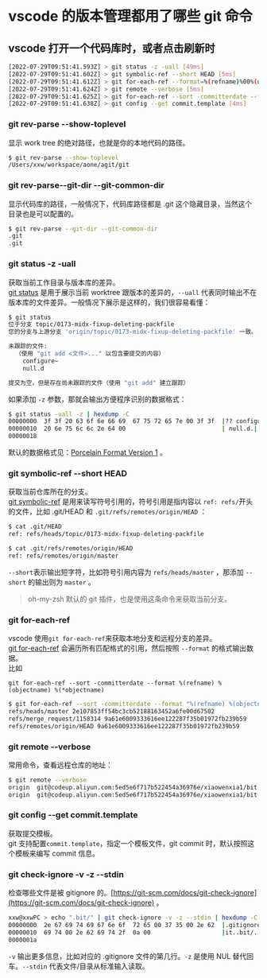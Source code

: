 # vscode 的版本管理都用了哪些 git 命令

<a name="QGQSf"></a>

## vscode 打开一个代码库时，或者点击刷新时

```bash
[2022-07-29T09:51:41.593Z] > git status -z -uall [49ms]
[2022-07-29T09:51:41.602Z] > git symbolic-ref --short HEAD [5ms]
[2022-07-29T09:51:41.612Z] > git for-each-ref --format=%(refname)%00%(upstream:short)%00%(objectname)%00%(upstream:track)%00%(upstream:remotename)%00%(upstream:remoteref) refs/heads/master refs/remotes/master [7ms]
[2022-07-29T09:51:41.624Z] > git remote --verbose [5ms]
[2022-07-29T09:51:41.625Z] > git for-each-ref --sort -committerdate --format %(refname) %(objectname) %(*objectname) [10ms]
[2022-07-29T09:51:41.638Z] > git config --get commit.template [4ms]
```

<a name="yXzz6"></a>

### git rev-parse --show-toplevel

显示 work tree 的绝对路径，也就是你的本地代码的路径。

```bash
$ git rev-parse --show-toplevel
/Users/xxw/workspace/aone/agit/git
```

<a name="p3jiX"></a>

### git rev-parse--git-dir --git-common-dir

显示代码库的路径，一般情况下，代码库路径都是 .git 这个隐藏目录，当然这个目录也是可以配置的。

```bash
$ git rev-parse --git-dir --git-common-dir
.git
.git
```

<a name="Qfu3W"></a>

### git status -z -uall

获取当前工作目录与版本库的差异。<br />[git status](https://git-scm.com/docs/git-status) 是用于展示当前 worktree 跟版本的差异的，`--uall` 代表同时输出不在版本库的文件差异。一般情况下展示是这样的，我们很容易看懂：

```bash
$ git status
位于分支 topic/0173-midx-fixup-deleting-packfile
您的分支与上游分支 'origin/topic/0173-midx-fixup-deleting-packfile' 一致。

未跟踪的文件:
  （使用 "git add <文件>..." 以包含要提交的内容）
	configure~
	null.d

提交为空，但是存在尚未跟踪的文件（使用 "git add" 建立跟踪）
```

如果添加 `-z` 参数，那就会输出方便程序识别的数据格式：

```bash
$ git status -uall -z | hexdump -C
00000000  3f 3f 20 63 6f 6e 66 69  67 75 72 65 7e 00 3f 3f  |?? configure~.??|
00000010  20 6e 75 6c 6c 2e 64 00                           | null.d.|
00000018
```

默认的数据格式见：[Porcelain Format Version 1](https://git-scm.com/docs/git-status#_porcelain_format_version_1) 。
<a name="EwseU"></a>

### git symbolic-ref --short HEAD

获取当前仓库所在的分支。<br />[git symbolic-ref](https://git-scm.com/docs/git-symbolic-ref) 是用来读写符号引用的，符号引用是指内容以 `ref: refs/`开头的文件，比如 .git/HEAD 和 `.git/refs/remotes/origin/HEAD` ：

```bash
$ cat .git/HEAD
ref: refs/heads/topic/0173-midx-fixup-deleting-packfile

$ cat .git/refs/remotes/origin/HEAD
ref: refs/remotes/origin/master
```

`--short`表示输出短字符，比如符号引用内容为 `refs/heads/master` ，那添加 `--short` 的输出则为 `master` 。

> oh-my-zsh 默认的 git 插件，也是使用这条命令来获取当前分支。

<a name="xp89O"></a>

### git for-each-ref

vscode 使用`git for-each-ref`来获取本地分支和远程分支的差异。<br />[git for-each-ref](https://git-scm.com/docs/git-for-each-ref) 会遍历所有匹配格式的引用，然后按照 `--format` 的格式输出数据。<br />比如

`git for-each-ref --sort -committerdate --format %(refname) %(objectname) %(*objectname)`

```bash
$ git for-each-ref --sort -committerdate --format "%(refname) %(objectname) %(*objectname)"
refs/heads/master 2e107853ff54bc3cb52188163452a6fe00d67502
refs/merge_request/1158314 9a61e6009333616ee122287f35b01972fb239b59
refs/remotes/origin/HEAD 9a61e6009333616ee122287f35b01972fb239b59
```

<a name="cl9fS"></a>

### git remote --verbose

常用命令，查看远程仓库的地址：

```bash
$ git remote --verbose
origin	git@codeup.aliyun.com:5ed5e6f717b522454a36976e/xiaowenxia1/bit.git (fetch)
origin	git@codeup.aliyun.com:5ed5e6f717b522454a36976e/xiaowenxia1/bit.git (push)
```

<a name="J2UJO"></a>

### git config --get commit.template

获取提交模板。<br />git 支持配置`commit.template`，指定一个模板文件，git commit 时，默认按照这个模板来编写 commit 信息。

<a name="dog1o"></a>

### git check-ignore -v -z --stdin

检查哪些文件是被 gitignore 的。[https://git-scm.com/docs/git-check-ignore](https://git-scm.com/docs/git-check-ignore) 。

```bash
xxw@xxwPC > echo ".bit/" | git check-ignore -v -z --stdin | hexdump -C
00000000  2e 67 69 74 69 67 6e 6f  72 65 00 37 35 00 2e 62  |.gitignore.75..b|
00000010  69 74 00 2e 62 69 74 2f  0a 00                    |it..bit/..|
0000001a
```

`-v` 输出更多信息，比如对应的 .gitignore 文件的第几行。`-z` 是使用 NUL 替代回车。`--stdin` 代表文件/目录从标准输入读取。
